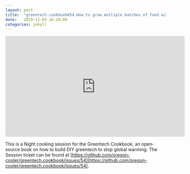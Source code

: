 ```yaml
---
layout: post
title:  "greentech.cookbook#54.How to grow multiple batches of food with 1 LED & extract CO2 & hydrocarbons."
date:   2019-12-03 16:20:00
categories: jekyll
---
```


<iframe width="560" height="315" src="https://www.youtube.com/embed/bT8exXBUWAw" frameborder="0" allow="accelerometer; autoplay; encrypted-media; gyroscope; picture-in-picture" allowfullscreen></iframe>

This is a Night cooking session for the Greentech Cookbook, an open-source book on how to build DIY greentech to stop global warming. The Session ticket can be found at [https://github.com/oregon-cooler/greentech.cookbook/issues/54](https://github.com/oregon-cooler/greentech.cookbook/issues/54).